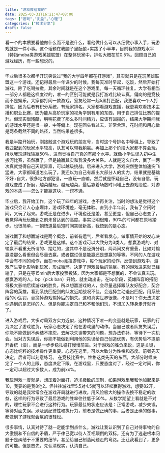 ```yaml
---
title: "游戏教给我的"
date: 2025-03-31T16:21:47+08:00
tags: ["游戏","复盘","心理"]
categories: ["技术分享"]
draft: false
---
```


看一个的本质要看他做什么而不是说什么，看他做什么可以从细微小事入手，玩游戏就是一件小事。这个话题在我脑子里酝酿+实践了小半年，目前我的游戏水平（特指moba类游戏英雄联盟）在整体玩家中，排名大概在前0.5%。回顾自己的游戏经历，有一些想说的。

---

毕业后很多次都半开玩笑说过“我的大学四年都在打游戏”，其实就只是在玩英雄联盟这一个游戏。还记得最后一年课少的时候，我每天准时早起，吃饭，然后开始打游戏，除了吃喝拉撒，其余时间就是在这个游戏里，每一天循环往复。大学有相当一部分人都是这样度过的，唯一的区别可能就是我打游戏比较认真，偏向的是竞技而不是娱乐。大家都打同一款游戏，室友经常一起5黑打匹配，我更喜欢一个人打排位，因为后者有积分系统，有玩家排名。大家都看游戏直播，我更喜欢看技术主播和职业比赛，因为能从高阶玩家的视角学到有用的东西，用于自己排位比赛的提升。但现实很残酷，明明花费了那么多时间精力，应该有回报的，结果大学期间我的游戏水平还是很一般，中等偏上。现在回头看过去，非常合理，花时间和用心做是两条截然不同的路径，当然结果差很多。

我是半路开始玩，刚接触这个游戏玩的朋友号，当时这个号排名中等偏上，导致了我匹配到的玩家水平较高，队友可以带我躺赢。再加上那个阶段大家都不算会玩，所以我玩游戏输赢50%，进而觉得自己真的有那个水平。就像小学生误入初中生拔河比赛，虽然赢了，但是输赢其实和我没多大关系。人就是这么自大，赢了一两次真就觉得自己天赋异禀，可以越级挑战。后来进入大学，游戏突然整体加速突飞猛进，大家都知道怎么玩了，我还以为自己有超出大部分人的实力，结果就是基础不好+自大，很多地方都犯错，一直玩一直输。然后就是怀疑自己，没有自信，玩游戏变成了折磨，越菜越玩，越玩越菜。最后靠着场数时间堆上去游戏段位，对游戏的本质——怎么才能赢这块，一窍不通。

毕业后，我开始工作，这个玩了四年的游戏，也不再关注，当时的想法是觉得这个游戏只会让人心态爆炸，游戏环境差，毫无体验。直到小半年前，我有了空闲时间，又玩了起来。游戏还是在进步，环境也还是差，甚至更差，但自己心态变了，我觉得再玩玩能到之前未曾达到的高度。事实证明很难，90%的时间都在原地踏步。也很简单，一朝悟道最后短时间突破新高，我悟到的是心态。

游戏赢了和想赢游戏是两个概念，前者有运气，后者看发心。做事情开始的发心决定了最后的结果，游戏更是这样。这个游戏可以大致分为3类人，想赢游戏的、对输赢不看重无所谓的、摆烂的，这其中不是泾渭分明，两两间又有重叠，比如对输赢没那么看重但会尽量去赢，或者摆烂但是能赢还是想赢的等等。不同的人在游戏中会有不同的动作，而在moba竞技游戏中，每个玩家的动作，反馈到游戏中，游戏产生变化影响到玩家，形成循环，决定了游戏最后的输赢。有的游戏进来就已经输了，只是在等15min后大家投票投降，因为大家都是不想赢的，不会认真去玩。想赢游戏的人，bp（pick ban）开始，就主动出击。在bp阶段，英雄阵容的搭配将极大影响后续游戏的胜负，所以想赢游戏的人，会尽量选择跟队友好配合，契合阵容的英雄，看到系统匹配到的队友近期战况不佳，会选择主动退出匹配，用系统给的小惩罚，替换掉游戏输掉后的损失。这和真实世界很像，不是吗？你无法决定你遇到的是怎样的人，但是你能决定自己和不和他们玩，不想加入转身走开就行了。

进入游戏后，大多对局双方实力近似，这种情况下唯一的变量就是玩家，玩家的行为决定了游戏胜负，玩家心态决定了他在游戏里的动作。当自己或者队友失误后，你能不能做到不纠结不抱怨，去解决失误带来的问题，想办法弥补，等待下一次机会。当对方失误后，你能不能做到利用他的失误给自己创造优势，有优势后不提前开香槟（浪），而是一步步稳扎稳打慢慢前进。对于游戏的胜负来说，这是关键，心态比纯粹的技术操作更重要。心态在这里，可以大致分为性格和态度。前者先天决定，后者可以刻意练习。 在竞技比赛中，性格这类先天的东西，大部分时候决定了一个人的上限，态度决定下限。在游戏里，只要态度对了，经过一定时间，你一定可以超过大多数人，成为前xx%。

我玩游戏一度就是，想压着对面打，追求极致的压制，如果游戏里我和他加起来是10，我要的是我8他2。但往往游戏里5.5对4.5就可以轻松赢得游戏，想要82开，导致的就是我常常会在游戏开局就进行进攻，用风险极大的操作去换不稳定的收益，这样的行为导致了最后游戏的胜率往往低于50%。从数学期望上看就是不对的，理性玩家不会进行这种行为。玩家最佳的状态应该是：正常游戏，减少失误，等待对面失误。涉及到纪律性和执行力，前者是做正确的事，后者是正确的做事，都做到了游戏就会赢的很轻松。

很多事情，认真对待了就一定能学到点什么。游戏让我认识到了自己对待事物的自大傲慢和不自信的矛盾，严于律己宽以待人互相颠倒的双标，还有为了逃避根本问题于是纠结于不重要的细节，甚至给自己制造问题走的弯路。还让我看到了，更多的可能。但是首先，先认清现实，认清自己。
